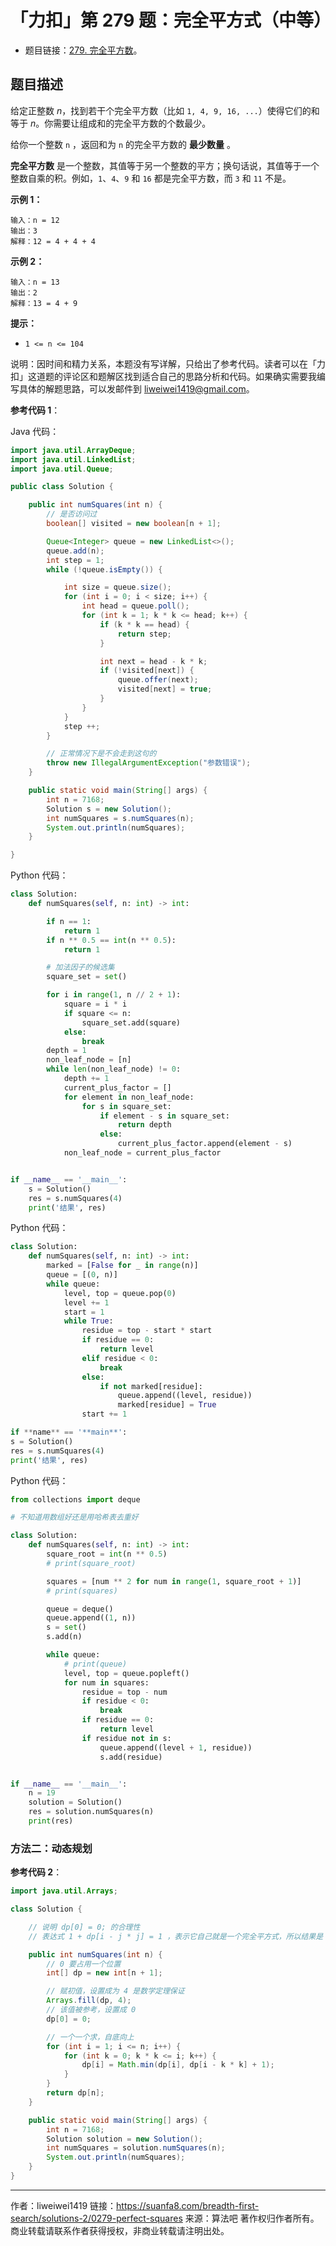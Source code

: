 # 「力扣」第 279 题：完全平方式（中等）

- 题目链接：[279. 完全平方数](https://leetcode-cn.com/problems/perfect-squares/)。

## 题目描述

给定正整数 _n_，找到若干个完全平方数（比如 `1, 4, 9, 16, ...`）使得它们的和等于 _n_。你需要让组成和的完全平方数的个数最少。

给你一个整数 `n` ，返回和为 `n` 的完全平方数的 **最少数量** 。

**完全平方数** 是一个整数，其值等于另一个整数的平方；换句话说，其值等于一个整数自乘的积。例如，`1`、`4`、`9` 和 `16` 都是完全平方数，而 `3` 和 `11` 不是。

**示例 1：**

```
输入：n = 12
输出：3
解释：12 = 4 + 4 + 4
```

**示例 2：**

```
输入：n = 13
输出：2
解释：13 = 4 + 9
```

**提示：**

- `1 <= n <= 104`

说明：因时间和精力关系，本题没有写详解，只给出了参考代码。读者可以在「力扣」这道题的评论区和题解区找到适合自己的思路分析和代码。如果确实需要我编写具体的解题思路，可以发邮件到 liweiwei1419@gmail.com。

**参考代码 1**：

Java 代码：
```java
import java.util.ArrayDeque;
import java.util.LinkedList;
import java.util.Queue;

public class Solution {

    public int numSquares(int n) {
        // 是否访问过
        boolean[] visited = new boolean[n + 1];

        Queue<Integer> queue = new LinkedList<>();
        queue.add(n);
        int step = 1;
        while (!queue.isEmpty()) {

            int size = queue.size();
            for (int i = 0; i < size; i++) {
                int head = queue.poll();
                for (int k = 1; k * k <= head; k++) {
                    if (k * k == head) {
                        return step;
                    }

                    int next = head - k * k;
                    if (!visited[next]) {
                        queue.offer(next);
                        visited[next] = true;
                    }
                }
            }
            step ++;
        }

        // 正常情况下是不会走到这句的
        throw new IllegalArgumentException("参数错误");
    }

    public static void main(String[] args) {
        int n = 7168;
        Solution s = new Solution();
        int numSquares = s.numSquares(n);
        System.out.println(numSquares);
    }

}

````
Python 代码：
```python
class Solution:
    def numSquares(self, n: int) -> int:

        if n == 1:
            return 1
        if n ** 0.5 == int(n ** 0.5):
            return 1

        # 加法因子的候选集
        square_set = set()

        for i in range(1, n // 2 + 1):
            square = i * i
            if square <= n:
                square_set.add(square)
            else:
                break
        depth = 1
        non_leaf_node = [n]
        while len(non_leaf_node) != 0:
            depth += 1
            current_plus_factor = []
            for element in non_leaf_node:
                for s in square_set:
                    if element - s in square_set:
                        return depth
                    else:
                        current_plus_factor.append(element - s)
            non_leaf_node = current_plus_factor


if __name__ == '__main__':
    s = Solution()
    res = s.numSquares(4)
    print('结果', res)

````

Python 代码：
```python
class Solution:
    def numSquares(self, n: int) -> int:
        marked = [False for _ in range(n)]
        queue = [(0, n)]
        while queue:
            level, top = queue.pop(0)
            level += 1
            start = 1
            while True:
                residue = top - start * start
                if residue == 0:
                    return level
                elif residue < 0:
                    break
                else:
                    if not marked[residue]:
                        queue.append((level, residue))
                        marked[residue] = True
                start += 1

if **name** == '**main**':
s = Solution()
res = s.numSquares(4)
print('结果', res)

````
Python 代码：
```python
from collections import deque

# 不知道用数组好还是用哈希表去重好

class Solution:
    def numSquares(self, n: int) -> int:
        square_root = int(n ** 0.5)
        # print(square_root)

        squares = [num ** 2 for num in range(1, square_root + 1)]
        # print(squares)

        queue = deque()
        queue.append((1, n))
        s = set()
        s.add(n)

        while queue:
            # print(queue)
            level, top = queue.popleft()
            for num in squares:
                residue = top - num
                if residue < 0:
                    break
                if residue == 0:
                    return level
                if residue not in s:
                    queue.append((level + 1, residue))
                    s.add(residue)


if __name__ == '__main__':
    n = 19
    solution = Solution()
    res = solution.numSquares(n)
    print(res)
````

### 方法二：动态规划

**参考代码 2**：

```java
import java.util.Arrays;

class Solution {

    // 说明 dp[0] = 0; 的合理性
    // 表达式 1 + dp[i - j * j] = 1 ，表示它自己就是一个完全平方式，所以结果是 1

    public int numSquares(int n) {
        // 0 要占用一个位置
        int[] dp = new int[n + 1];

        // 赋初值，设置成为 4 是数学定理保证
        Arrays.fill(dp, 4);
        // 该值被参考，设置成 0
        dp[0] = 0;

        // 一个一个求，自底向上
        for (int i = 1; i <= n; i++) {
            for (int k = 0; k * k <= i; k++) {
                dp[i] = Math.min(dp[i], dp[i - k * k] + 1);
            }
        }
        return dp[n];
    }

    public static void main(String[] args) {
        int n = 7168;
        Solution solution = new Solution();
        int numSquares = solution.numSquares(n);
        System.out.println(numSquares);
    }
}
```



---

作者：liweiwei1419
链接：https://suanfa8.com/breadth-first-search/solutions-2/0279-perfect-squares
来源：算法吧
著作权归作者所有。商业转载请联系作者获得授权，非商业转载请注明出处。